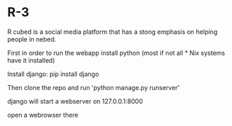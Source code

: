 # R-3
R cubed is a social media platform that has a stong emphasis on helping people in nebed. 

First in order to run the webapp install python (most if not all * Nix systems have it installed)

Install django:
pip install django

Then clone the repo and run 
'python manage.py runserver'

django will start a webserver on 127.0.0.1:8000

open a webrowser there
